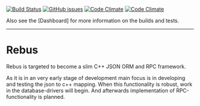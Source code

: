 [![Build Status](https://travis-ci.org/jmankiewicz/Rebus.svg?branch=master)](https://travis-ci.org/jmankiewicz/Rebus) [![GitHub issues](https://img.shields.io/github/issues/badges/shields.svg)]() [![Code Climate](https://img.shields.io/codeclimate/coverage/github/jmankiewicz/Rebus.svg)]() 
[![Code Climate](https://img.shields.io/codeclimate/github/jmankiewicz/Rebus.svg)]()

Also see the [Dashboard] for more information on the builds and tests.

---

# Rebus

Rebus is targeted to become a slim C++ JSON ORM and RPC framework.

As it is in an very early stage of development main focus is in developing and testing the json to c++ mapping. When this functionality is robust, work in the database-drivers will begin. And afterwards implementation of RPC-functionality is planned.
